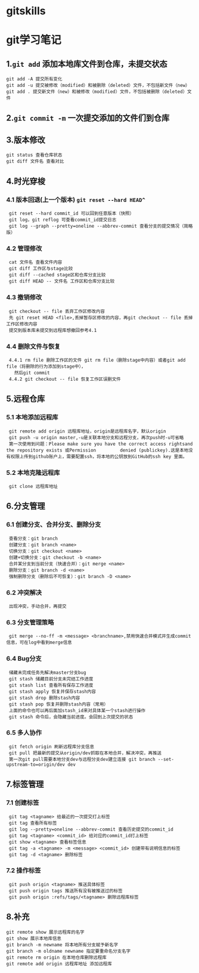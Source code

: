 # gitskills

# git学习笔记

## 1.`git add`	添加本地库文件到仓库，未提交状态

	git add -A 提交所有变化
	git add -u 提交被修改（modified）和被删除（deleted）文件，不包括新文件（new）
	git add . 提交新文件（new）和被修改（modified）文件，不包括被删除（deleted）文件

## 2.`git commit -m` 一次提交添加的文件们到仓库

## 3.版本修改

	git status 查看仓库状态
	git diff 文件名 查看对比

## 4.时光穿梭

### 4.1 版本回退(上一个版本) `git reset --hard HEAD^`
 
     git reset --hard commit_id 可以回到任意版本（快照）
     git log，git reflog 可查看commit_id提交日志
     git log --graph --pretty=oneline --abbrev-commit 查看分支的提交情况（简略版）
### 4.2 管理修改
 
     cat 文件名 查看文件内容
     git diff 工作区与stage比较
     git diff --cached stage区和仓库分支比较
     git diff HEAD -- 文件名 工作区和仓库分支比较
### 4.3 撤销修改
 
     git checkout -- file 丢弃工作区修改内容
     先 git reset HEAD <file>,丢掉暂存区修改的内容，再git checkout -- file 丢掉工作区修改内容
     提交到版本库未提交到远程库想撤回参考4.1
### 4.4 删除文件与恢复 
 
     4.4.1 rm file 删除工作区的文件 git rm file（删除stage中内容）或者git add file（将删除的行为添加到stage中），
	   然后git commit
     4.4.2 git checkout -- file 恢复工作区误删文件

## 5.远程仓库

 ### 5.1 本地添加远程库
 
     git remote add origin 远程库地址，origin是远程库名字，默认origin
     git push -u origin master,-u是关联本地分支和远程分支，再次push时-u可省略
     第一次使用到问题：Please make sure you have the correct access rightsand the repository exists 或Permission         denied (publickey).这是本地没有权限上传到github账户上，需要配置ssh，将本地的公钥放到GitHub的ssh key 里面。
 ### 5.2 本地克隆远程库
 
     git clone 远程库地址

## 6.分支管理

 ### 6.1 创建分支、合并分支、删除分支
 
     查看分支：git branch
     创建分支：git branch <name>
     切换分支：git checkout <name>
     创建+切换分支：git checkout -b <name>
     合并某分支到当前分支（快速合并）：git merge <name>
     删除分支：git branch -d <name>
     强制删除分支（删除后不可恢复）：git branch -D <name>
 ### 6.2 冲突解决
 
     出现冲突，手动合并，再提交
 ### 6.3 分支管理策略
 
     git merge --no-ff -m <message> <branchname>,禁用快速合并模式并生成commit信息，可在log中看到merge信息
 ### 6.4 Bug分支
 
     储藏未完成任务先解决master分支bug
     git stash 储藏目前分支未完结工作进度
     git stash list 查看所有保存工作进度
     git stash apply 恢复并保存stash内容
     git stash drop 删除stash内容
     git stash pop 恢复并删除stash内容（常用）
     上面的命令也可以再后面加stash_id来对具体某一个stash进行操作
     git stash 命令后，会隐藏当前进度。会回到上次提交的状态
 ### 6.5 多人协作
 
     git fetch origin 刷新远程库分支信息
     git pull 把最新的提交从origin/dev抓取在本地合并，解决冲突，再推送
     第一次git pull需要本地分支dev与远程分支dev建立连接 git branch --set-upstream-to=origin/dev dev

## 7.标签管理

 ### 7.1 创建标签
 
     git tag <tagname> 给最近的一次提交打上标签
     git tag 查看所有标签
     git log --pretty=oneline --abbrev-commit 查看历史提交的commit_id
     git tag <tagname> <commit_id> 给对应的commit_id打上标签
     git show <tagname> 查看标签信息
     git tag -a <tagname> -m <message> <commit_id> 创建带有说明信息的标签
     git tag -d <tagname> 删除标签
 ### 7.2 操作标签
 
     git push origin <tagname> 推送具体标签
     git push origin tags 推送所有没有被推送过的标签
     git push origin :refs/tags/<tagname> 删除远程库标签

## 8.补充

	git remote show 展示远程库的名字
	git show 展示本地库信息
	git branch -m newname 将本地所有分支赋予新名字
	git branch -m oldname newname 指定要重命名分支名字
	git remote rm origin 在本地仓库删除远程库
	git remote add origin 远程库地址 添加远程库

























